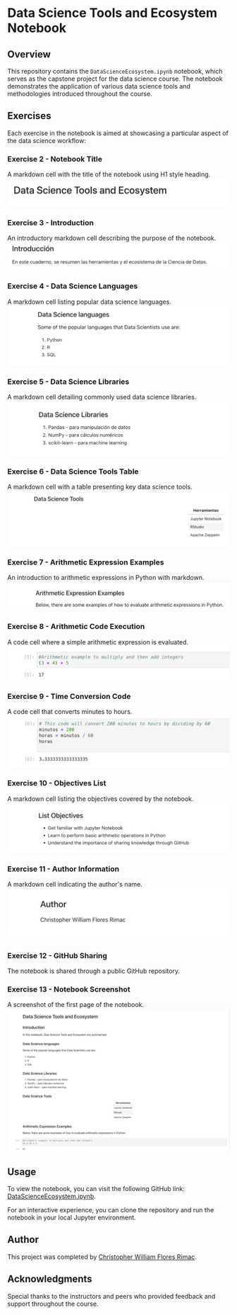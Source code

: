 # Data Science Tools and Ecosystem Notebook

## Overview

This repository contains the `DataScienceEcosystem.ipynb` notebook, which serves as the capstone project for the data science course. The notebook demonstrates the application of various data science tools and methodologies introduced throughout the course.

## Exercises

Each exercise in the notebook is aimed at showcasing a particular aspect of the data science workflow:

### Exercise 2 - Notebook Title
A markdown cell with the title of the notebook using H1 style heading.
![Screenshot](img/2-title.png)

### Exercise 3 - Introduction
An introductory markdown cell describing the purpose of the notebook.
![Screenshot](img/3-intro.png)

### Exercise 4 - Data Science Languages
A markdown cell listing popular data science languages.
![Screenshot](img/4-dslanguages.png)

### Exercise 5 - Data Science Libraries
A markdown cell detailing commonly used data science libraries.
![Screenshot](img/5-dslibraries.png)

### Exercise 6 - Data Science Tools Table
A markdown cell with a table presenting key data science tools.
![Screenshot](img/6-dstools.png)

### Exercise 7 - Arithmetic Expression Examples
An introduction to arithmetic expressions in Python with markdown.
![Screenshot](img/7-introarithmetic.png)

### Exercise 8 - Arithmetic Code Execution
A code cell where a simple arithmetic expression is evaluated.
![Screenshot](img/8-multiplyandaddintegers.png)

### Exercise 9 - Time Conversion Code
A code cell that converts minutes to hours.
![Screenshot](img/9-hourstominutes.png)

### Exercise 10 - Objectives List
A markdown cell listing the objectives covered by the notebook.
![Screenshot](img/10-objectives.png)

### Exercise 11 - Author Information
A markdown cell indicating the author's name.
![Screenshot](img/11-authordetails.png)

### Exercise 12 - GitHub Sharing
The notebook is shared through a public GitHub repository.

### Exercise 13 - Notebook Screenshot
A screenshot of the first page of the notebook.
![Screenshot](img/1-notebook.png)

## Usage

To view the notebook, you can visit the following GitHub link: [DataScienceEcosystem.ipynb](https://github.com/christopherwilliamflores/DataScience-Ecosystem-Jupyter-Notebook/blob/main/DataScienceEcosystem.ipynb).


For an interactive experience, you can clone the repository and run the notebook in your local Jupyter environment.

## Author

This project was completed by [Christopher William Flores Rimac](https://github.com/christopherwilliamflores).


## Acknowledgments

Special thanks to the instructors and peers who provided feedback and support throughout the course.
